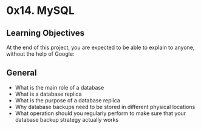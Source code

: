 # 0x14. MySQL

## Learning Objectives

At the end of this project, you are expected to be able to explain to anyone, without the help of Google:

## General

* What is the main role of a database
* What is a database replica
* What is the purpose of a database replica
* Why database backups need to be stored in different physical locations
* What operation should you regularly perform to make sure that your database backup strategy actually works
